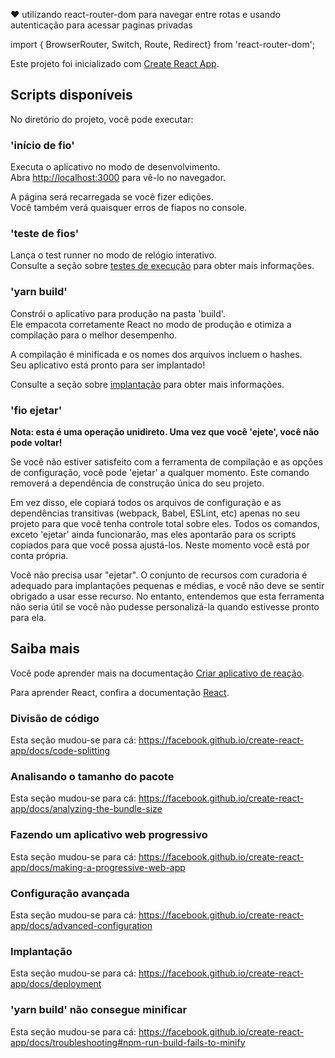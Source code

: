 ❤ utilizando react-router-dom para navegar entre rotas e usando autenticação para acessar paginas privadas

import { BrowserRouter, Switch, Route, Redirect}  from 'react-router-dom';


Este projeto foi inicializado com [Create React App](https://github.com/facebook/create-react-app).

## Scripts disponíveis

No diretório do projeto, você pode executar:

### 'início de fio'

Executa o aplicativo no modo de desenvolvimento.<br />
Abra [http://localhost:3000](http://localhost:3000) para vê-lo no navegador.

A página será recarregada se você fizer edições.<br />
Você também verá quaisquer erros de fiapos no console.

### 'teste de fios'

Lança o test runner no modo de relógio interativo.<br />
Consulte a seção sobre [testes de execução](https://facebook.github.io/create-react-app/docs/running-tests) para obter mais informações.

### 'yarn build'

Constrói o aplicativo para produção na pasta 'build'.<br />
Ele empacota corretamente React no modo de produção e otimiza a compilação para o melhor desempenho.

A compilação é minificada e os nomes dos arquivos incluem o hashes.<br />
Seu aplicativo está pronto para ser implantado!

Consulte a seção sobre [implantação](https://facebook.github.io/create-react-app/docs/deployment) para obter mais informações.

### 'fio ejetar'

**Nota: esta é uma operação unidireto. Uma vez que você 'ejete', você não pode voltar!**

Se você não estiver satisfeito com a ferramenta de compilação e as opções de configuração, você pode 'ejetar' a qualquer momento. Este comando removerá a dependência de construção única do seu projeto.

Em vez disso, ele copiará todos os arquivos de configuração e as dependências transitivas (webpack, Babel, ESLint, etc) apenas no seu projeto para que você tenha controle total sobre eles. Todos os comandos, exceto 'ejetar' ainda funcionarão, mas eles apontarão para os scripts copiados para que você possa ajustá-los. Neste momento você está por conta própria.

Você não precisa usar "ejetar". O conjunto de recursos com curadoria é adequado para implantações pequenas e médias, e você não deve se sentir obrigado a usar esse recurso. No entanto, entendemos que esta ferramenta não seria útil se você não pudesse personalizá-la quando estivesse pronto para ela.

## Saiba mais

Você pode aprender mais na documentação [Criar aplicativo de reação](https://facebook.github.io/create-react-app/docs/getting-started).

Para aprender React, confira a documentação [React](https://reactjs.org/).

### Divisão de código

Esta seção mudou-se para cá: https://facebook.github.io/create-react-app/docs/code-splitting

### Analisando o tamanho do pacote

Esta seção mudou-se para cá: https://facebook.github.io/create-react-app/docs/analyzing-the-bundle-size

### Fazendo um aplicativo web progressivo

Esta seção mudou-se para cá: https://facebook.github.io/create-react-app/docs/making-a-progressive-web-app

### Configuração avançada

Esta seção mudou-se para cá: https://facebook.github.io/create-react-app/docs/advanced-configuration

### Implantação

Esta seção mudou-se para cá: https://facebook.github.io/create-react-app/docs/deployment

### 'yarn build' não consegue minificar

Esta seção mudou-se para cá: https://facebook.github.io/create-react-app/docs/troubleshooting#npm-run-build-fails-to-minify
